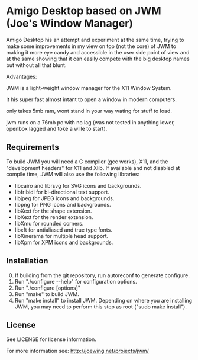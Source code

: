 Amigo Desktop based on JWM (Joe's Window Manager)
==============================================================================

Amigo Desktop his an attempt and experiment at the same time, trying to make
some improvements in my view on top (not the core) of JWM to making it more
eye candy and accessible in the user side point of view and at the same
showing that it can easily compete with the big desktop names but without all
that blunt.

Advantages:

JWM is a light-weight window manager for the X11 Window System.

It his super fast almost intant to open a window in modern computers.

only takes 5mb ram, wont stand in your way wating for stuff to load.

jwm runs on a 76mb pc with no lag (was not tested in anything lower,
openbox lagged and toke a wille to start).

Requirements
------------------------------------------------------------------------------
To build JWM you will need a C compiler (gcc works), X11, and the
"development headers" for X11 and Xlib.
If available and not disabled at compile time, JWM will also use
the following libraries:

 - libcairo and librsvg for SVG icons and backgrounds.
 - libfribidi for bi-directional text support.
 - libjpeg for JPEG icons and backgrounds.
 - libpng for PNG icons and backgrounds.
 - libXext for the shape extension.
 - libXext for the render extension.
 - libXmu for rounded corners.
 - libxft for antialiased and true type fonts.
 - libXinerama for multiple head support.
 - libXpm for XPM icons and backgrounds.

Installation
------------------------------------------------------------------------------

 0. If building from the git repository, run autoreconf to generate configure.
 1. Run "./configure --help" for configuration options.
 2. Run "./configure [options]"
 3. Run "make" to build JWM.
 4. Run "make install" to install JWM.  Depending on where you are installing
    JWM, you may need to perform this step as root ("sudo make install").

License
------------------------------------------------------------------------------
See LICENSE for license information.

For more information see: 
http://joewing.net/projects/jwm/
